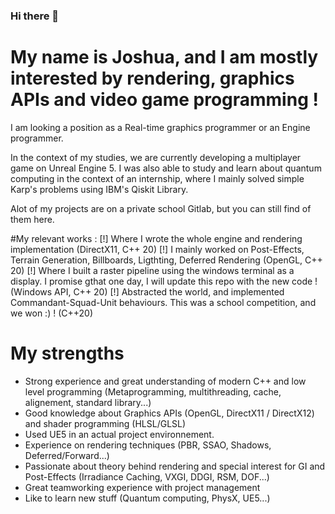 ### Hi there 👋

# My name is Joshua, and I am mostly interested by rendering, graphics APIs and video game programming !
I am looking a position as a Real-time graphics programmer or an Engine programmer.

In the context of my studies, we are currently developing a multiplayer game on Unreal Engine 5. 
I was also able to study and learn about quantum computing in the context of an internship, where I mainly solved simple Karp's problems using IBM's Qiskit Library.

Alot of my projects are on a private school Gitlab, but you can still find of them here.

#My relevant works :
[!] Where I wrote the whole engine and rendering implementation (DirectX11, C++ 20)
[!] I mainly worked on Post-Effects, Terrain Generation, Billboards, Ligthting, Deferred Rendering (OpenGL, C++ 20)
[!] Where I built a raster pipeline using the windows terminal as a display. I promise gthat one day, I will update this repo with the new code ! (Windows API, C++ 20)
[!] Abstracted the world, and implemented Commandant-Squad-Unit behaviours. This was a school competition, and we won :) ! (C++20)

# My strengths
- Strong experience and great understanding of modern C++ and low level programming (Metaprogramming, multithreading, cache, alignement, standard library...)
- Good knowledge about Graphics APIs (OpenGL, DirectX11 / DirectX12) and shader programming (HLSL/GLSL)
- Used UE5 in an actual project environnement.
- Experience on rendering techniques (PBR, SSAO, Shadows, Deferred/Forward...)
- Passionate about theory behind rendering and special interest for GI and Post-Effects (Irradiance Caching, VXGI, DDGI, RSM, DOF...)
- Great teamworking experience with project management
- Like to learn new stuff (Quantum computing, PhysX, UE5...) 



<!--
**JoshuaVHB/JoshuaVHB** is a ✨ _special_ ✨ repository because its `README.md` (this file) appears on your GitHub profile.

Here are some ideas to get you started:

- 🔭 I’m currently working on ...
- 🌱 I’m currently learning ...
- 👯 I’m looking to collaborate on ...
- 🤔 I’m looking for help with ...
- 💬 Ask me about ...
- 📫 How to reach me: ...
- 😄 Pronouns: ...
- ⚡ Fun fact: ...
-->
